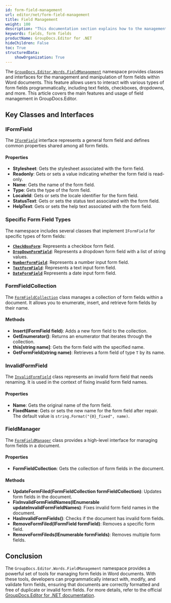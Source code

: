 ```yaml
---
id: form-field-management
url: editor/net/form-field-management
title: Field Management
weight: 100
description: "This documentation section explains how to the management and manipulation of form fields within documents."
keywords: fields, form fields
productName: GroupDocs.Editor for .NET
hideChildren: False
toc: True
structuredData:
    showOrganization: True
---
```


The [`GroupDocs.Editor.Words.FieldManagement`](https://reference.groupdocs.com/editor/net/groupdocs.editor/formfieldmanager/) namespace provides classes and interfaces for the management and manipulation of form fields within Word documents. This feature allows users to interact with various types of form fields programmatically, including text fields, checkboxes, dropdowns, and more. This article covers the main features and usage of field management in GroupDocs.Editor.

## Key Classes and Interfaces

### IFormField

The [`IFormField`](https://reference.groupdocs.com/editor/net/groupdocs.editor.words.fieldmanagement/iformfield/) interface represents a general form field and defines common properties shared among all form fields.

#### Properties

- **Stylesheet**: Gets the stylesheet associated with the form field.
- **Readonly**: Gets or sets a value indicating whether the form field is read-only.
- **Name**: Gets the name of the form field.
- **Type**: Gets the type of the form field.
- **LocaleId**: Gets or sets the locale identifier for the form field.
- **StatusText**: Gets or sets the status text associated with the form field.
- **HelpText**: Gets or sets the help text associated with the form field.

### Specific Form Field Types

The namespace includes several classes that implement `IFormField` for specific types of form fields:

- **[`CheckBoxForm`](https://reference.groupdocs.com/editor/net/groupdocs.editor.words.fieldmanagement/checkboxform/)**: Represents a checkbox form field.
- **[`DropDownFormField`](https://reference.groupdocs.com/editor/net/groupdocs.editor.words.fieldmanagement/dropdownformfield/)**: Represents a dropdown form field with a list of string values.
- **[`NumberFormField`](https://reference.groupdocs.com/editor/net/groupdocs.editor.words.fieldmanagement/numberformfield/)**: Represents a number input form field.
- **[`TextFormField`](https://reference.groupdocs.com/editor/net/groupdocs.editor.words.fieldmanagement/textformfield/)**: Represents a text input form field.
- **[`DateFormField`](https://reference.groupdocs.com/editor/net/groupdocs.editor.words.fieldmanagement/dateformfield/)** Represents a date input form field.

### FormFieldCollection

The [`FormFieldCollection`](https://reference.groupdocs.com/editor/net/groupdocs.editor.words.fieldmanagement/formfieldcollection/) class manages a collection of form fields within a document. It allows you to enumerate, insert, and retrieve form fields by their name.

#### Methods

- **Insert(IFormField field)**: Adds a new form field to the collection.
- **GetEnumerator()**: Returns an enumerator that iterates through the collection.
- **this[string name]**: Gets the form field with the specified name.
- **GetFormField<T>(string name)**: Retrieves a form field of type `T` by its name.

### InvalidFormField

The [`InvalidFormField`](https://reference.groupdocs.com/editor/net/groupdocs.editor.words.fieldmanagement/invalidformfield/) class represents an invalid form field that needs renaming. It is used in the context of fixing invalid form field names.

#### Properties

- **Name**: Gets the original name of the form field.
- **FixedName**: Gets or sets the new name for the form field after repair. The default value is `string.Format("{0}_fixed", name)`.


### FieldManager

The [`FormFieldManager`](https://reference.groupdocs.com/editor/net/groupdocs.editor/formfieldmanager/) class provides a high-level interface for managing form fields in a document.

#### Properties

- **FormFieldCollection**: Gets the collection of form fields in the document.

#### Methods

- **UpdateFormFiled(FormFieldCollection formFieldCollection)**: Updates form fields in the document.
- **FixInvalidFormFieldNames(IEnumerable<UpdateInvalidFormFieldNames> updateInvalidFormFieldNames)**: Fixes invalid form field names in the document.
- **HasInvalidFormFields()**: Checks if the document has invalid form fields.
- **RemoveFormFiled(IFormField formField)**: Removes a specific form field.
- **RemoveFormFileds(IEnumerable<IFormField> formFields)**: Removes multiple form fields.

## Conclusion

The `GroupDocs.Editor.Words.FieldManagement` namespace provides a powerful set of tools for managing form fields in Word documents. With these tools, developers can programmatically interact with, modify, and validate form fields, ensuring that documents are correctly formatted and free of duplicate or invalid form fields. For more details, refer to the official [GroupDocs.Editor for .NET documentation](https://docs.groupdocs.com/editor/net/).
